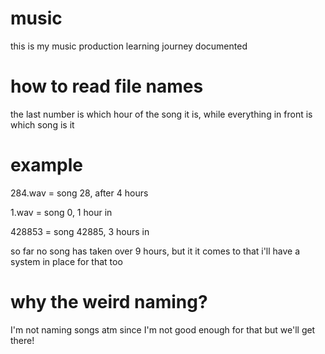 # music
this is my music production learning journey documented

# how to read file names
the last number is which hour of the song it is, while everything in front is which song is it

# example 

284.wav = song 28, after 4 hours

1.wav = song 0, 1 hour in

428853 = song 42885, 3 hours in

so far no song has taken over 9 hours, but it it comes to that i'll have a system in place for that too

# why the weird naming?
I'm not naming songs atm since I'm not good enough for that but we'll get there!
